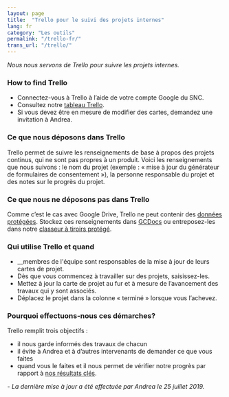 ```yaml
---
layout: page
title:  "Trello pour le suivi des projets internes"
lang: fr
category: "Les outils"
permalink: "/trello-fr/"
trans_url: "/trello/"
---
```


*Nous nous servons de Trello pour suivre les projets internes.*

### How to find Trello
- Connectez-vous à Trello à l’aide de votre compte Google du SNC.
- Consultez notre [tableau Trello](https://trello.com/b/k8wdSP3W/research-community-projects).
- Si vous devez être en mesure de modifier des cartes, demandez une invitation à Andrea.

### Ce que nous déposons dans Trello
Trello permet de suivre les renseignements de base à propos des projets continus, qui ne sont pas propres à un produit. Voici les renseignements que nous suivons : le nom du projet (exemple : « mise à jour du générateur de formulaires de consentement »), la personne responsable du projet et des notes sur le progrès du projet.

### Ce que nous ne déposons pas dans Trello
Comme c’est le cas avec Google Drive, Trello ne peut contenir des [données protégées]({{site.baseurl}}/protection-des-renseignements-personnels). Stockez ces renseignements dans [GCDocs]({{site.baseurl}}/gc-docs-fr) ou entreposez-les dans notre [classeur à tiroirs protégé]({{site.baseurl}}/classeur-a-tiroirs-protege).

### Qui utilise Trello et quand
- __membres de l'équipe sont responsables de la mise à jour de leurs cartes de projet.
- Dès que vous commencez à travailler sur des projets, saisissez-les.
- Mettez à jour la carte de projet au fur et à mesure de l’avancement des travaux qui y sont associés.
- Déplacez le projet dans la colonne « terminé » lorsque vous l’achevez.

### Pourquoi effectuons-nous ces démarches?
Trello remplit trois objectifs : 
- il nous garde informés des travaux de chacun
- il évite à Andrea et à d’autres intervenants de demander ce que vous faites 
- quand vous le faites et il nous permet de vérifier notre progrès par rapport à [nos résultats clés](https://docs.google.com/document/d/1Bfwmduz1ZQ6KCY0ELnqifSA8NLlTQ3JVNG2J2DTaLP0/edit#).


_- La dernière mise à jour a été effectuée par Andrea le 25 juillet 2019._
